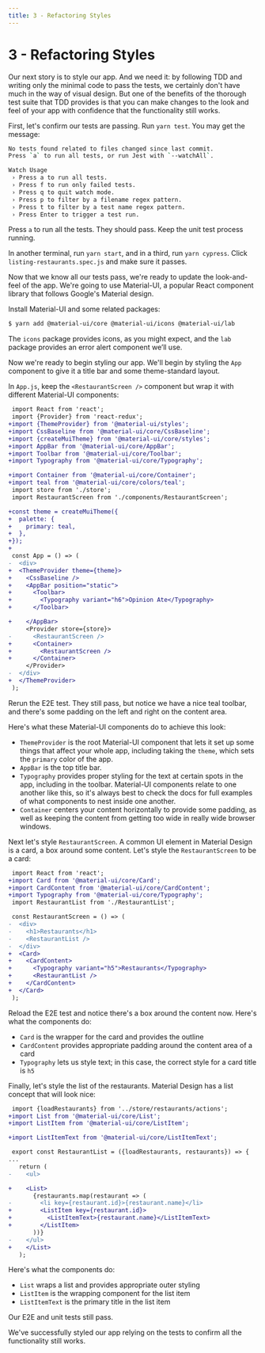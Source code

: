 ```yaml
---
title: 3 - Refactoring Styles
---
```


# 3 - Refactoring Styles

Our next story is to style our app. And we need it: by following TDD and writing only the minimal code to pass the tests, we certainly don't have much in the way of visual design. But one of the benefits of the thorough test suite that TDD provides is that you can make changes to the look and feel of your app with confidence that the functionality still works.

First, let's confirm our tests are passing. Run `yarn test`. You may get the message:

```sh
No tests found related to files changed since last commit.
Press `a` to run all tests, or run Jest with `--watchAll`.

Watch Usage
 › Press a to run all tests.
 › Press f to run only failed tests.
 › Press q to quit watch mode.
 › Press p to filter by a filename regex pattern.
 › Press t to filter by a test name regex pattern.
 › Press Enter to trigger a test run.
```

Press `a` to run all the tests. They should pass. Keep the unit test process running.

In another terminal, run `yarn start`, and in a third, run `yarn cypress`. Click `listing-restaurants.spec.js` and make sure it passes.

Now that we know all our tests pass, we're ready to update the look-and-feel of the app.
We're going to use Material-UI, a popular React component library that follows Google's Material design.

Install Material-UI and some related packages:

```sh
$ yarn add @material-ui/core @material-ui/icons @material-ui/lab
```

The `icons` package provides icons, as you might expect, and the `lab` package provides an error alert component we’ll use.

Now we're ready to begin styling our app. We'll begin by styling the `App` component to give it a title bar and some theme-standard layout.


In `App.js`, keep the `<RestaurantScreen />` component but wrap it with different Material-UI components:

```diff
 import React from 'react';
 import {Provider} from 'react-redux';
+import {ThemeProvider} from '@material-ui/styles';
+import CssBaseline from '@material-ui/core/CssBaseline';
+import {createMuiTheme} from '@material-ui/core/styles';
+import AppBar from '@material-ui/core/AppBar';
+import Toolbar from '@material-ui/core/Toolbar';
+import Typography from '@material-ui/core/Typography';

+import Container from '@material-ui/core/Container';
+import teal from '@material-ui/core/colors/teal';
 import store from './store';
 import RestaurantScreen from './components/RestaurantScreen';

+const theme = createMuiTheme({
+  palette: {
+    primary: teal,
+  },
+});
+
 const App = () => (
-  <div>
+  <ThemeProvider theme={theme}>
+    <CssBaseline />
+    <AppBar position="static">
+      <Toolbar>
+        <Typography variant="h6">Opinion Ate</Typography>
+      </Toolbar>

+    </AppBar>
     <Provider store={store}>
-      <RestaurantScreen />
+      <Container>
+        <RestaurantScreen />
+      </Container>
     </Provider>
-  </div>
+  </ThemeProvider>
 );
```

Rerun the E2E test. They still pass, but notice we have a nice teal toolbar, and there's some padding on the left and right on the content area.

Here's what these Material-UI components do to achieve this look:

- `ThemeProvider` is the root Material-UI component that lets it set up some things that affect your whole app, including taking the `theme`, which sets the `primary` color of the app.
- `AppBar` is the top title bar.
- `Typography` provides proper styling for the text at certain spots in the app, including in the toolbar. Material-UI components relate to one another like this, so it's always best to check the docs for full examples of what components to nest inside one another.
- `Container` centers your content horizontally to provide some padding, as well as keeping the content from getting too wide in really wide browser windows.

Next let's style `RestaurantScreen`. A common UI element in Material Design is a card, a box around some content. Let's style the `RestaurantScreen` to be a card:

```diff
 import React from 'react';
+import Card from '@material-ui/core/Card';
+import CardContent from '@material-ui/core/CardContent';
+import Typography from '@material-ui/core/Typography';
 import RestaurantList from './RestaurantList';

 const RestaurantScreen = () => (
-  <div>
-    <h1>Restaurants</h1>
-    <RestaurantList />
-  </div>
+  <Card>
+    <CardContent>
+      <Typography variant="h5">Restaurants</Typography>
+      <RestaurantList />
+    </CardContent>
+  </Card>
 );
```

Reload the E2E test and notice there's a box around the content now. Here's what the components do:

- `Card` is the wrapper for the card and provides the outline
- `CardContent` provides appropriate padding around the content area of a card
- `Typography`  lets us style text; in this case, the correct style for a card title is `h5`

Finally, let's style the list of the restaurants. Material Design has a list concept that will look nice:

```diff
 import {loadRestaurants} from '../store/restaurants/actions';
+import List from '@material-ui/core/List';
+import ListItem from '@material-ui/core/ListItem';

+import ListItemText from '@material-ui/core/ListItemText';

 export const RestaurantList = ({loadRestaurants, restaurants}) => {
...
   return (
-    <ul>

+    <List>
       {restaurants.map(restaurant => (
-        <li key={restaurant.id}>{restaurant.name}</li>
+        <ListItem key={restaurant.id}>
+          <ListItemText>{restaurant.name}</ListItemText>
+        </ListItem>
       ))}
-    </ul>
+    </List>
   );
```

Here's what the components do:

- `List` wraps a list and provides appropriate outer styling
- `ListItem` is the wrapping component for the list item
- `ListItemText` is the primary title in the list item

Our E2E and unit tests still pass.

We've successfully styled our app relying on the tests to confirm all the functionality still works.
